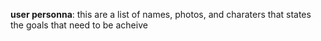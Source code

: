 **user personna**: this are a list of names, photos, and charaters that states the goals that need to be acheive

